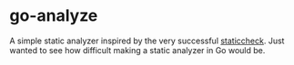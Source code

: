# go-analyze

A simple static analyzer inspired by the very successful [staticcheck](https://staticcheck.io/). Just wanted to see how difficult making a static analyzer in Go would be.
